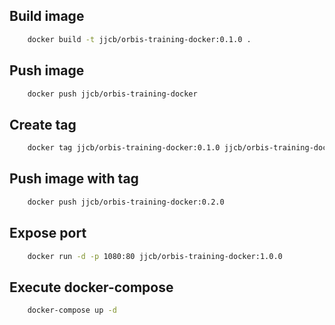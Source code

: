 ## Build image

```bash
	docker build -t jjcb/orbis-training-docker:0.1.0 .
```

## Push image

```bash
	docker push jjcb/orbis-training-docker
```

## Create tag

```bash
	docker tag jjcb/orbis-training-docker:0.1.0 jjcb/orbis-training-docker:0.2.0
```

## Push image with tag

```bash
	docker push jjcb/orbis-training-docker:0.2.0
```

## Expose port 

```bash
	docker run -d -p 1080:80 jjcb/orbis-training-docker:1.0.0
```

## Execute docker-compose 

```bash
	docker-compose up -d
```